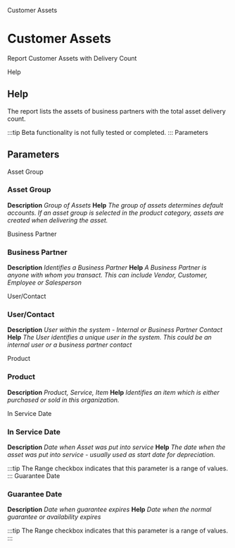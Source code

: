 
Customer Assets
# Customer Assets


Report Customer Assets with Delivery Count

Help
## Help

The report lists the assets of business partners with the total asset delivery count.

:::tip
Beta functionality is not fully tested or completed.
:::
Parameters
## Parameters


Asset Group
### Asset Group

**Description**
 *Group of Assets*
**Help**
 *The group of assets determines default accounts.  If an asset group is selected in the product category, assets are created when delivering the asset.*

Business Partner
### Business Partner

**Description**
 *Identifies a Business Partner*
**Help**
 *A Business Partner is anyone with whom you transact.  This can include Vendor, Customer, Employee or Salesperson*

User/Contact
### User/Contact

**Description**
 *User within the system - Internal or Business Partner Contact*
**Help**
 *The User identifies a unique user in the system. This could be an internal user or a business partner contact*

Product
### Product

**Description**
 *Product, Service, Item*
**Help**
 *Identifies an item which is either purchased or sold in this organization.*

In Service Date
### In Service Date

**Description**
 *Date when Asset was put into service*
**Help**
 *The date when the asset was put into service - usually used as start date for depreciation.*

:::tip
The Range checkbox indicates that this parameter is a range of values.
:::
Guarantee Date
### Guarantee Date

**Description**
 *Date when guarantee expires*
**Help**
 *Date when the normal guarantee or availability expires*

:::tip
The Range checkbox indicates that this parameter is a range of values.
:::